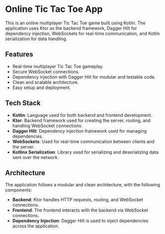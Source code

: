 # Online Tic Tac Toe App

This is an online multiplayer Tic Tac Toe game built using Kotlin. The application uses Ktor as the backend framework, Dagger Hilt for dependency injection, WebSockets for real-time communication, and Kotlin serialization for data handling.


## Features

- Real-time multiplayer Tic Tac Toe gameplay.
- Secure WebSocket connections.
- Dependency injection with Dagger Hilt for modular and testable code.
- Clean and scalable architecture.
- Easy setup and deployment.

## Tech Stack

- **Kotlin**: Language used for both backend and frontend development.
- **Ktor**: Backend framework used for creating the server, routing, and handling WebSocket connections.
- **Dagger Hilt**: Dependency injection framework used for managing dependencies.
- **WebSockets**: Used for real-time communication between clients and the server.
- **Kotlinx Serialization**: Library used for serializing and deserializing data sent over the network.

## Architecture

The application follows a modular and clean architecture, with the following components:

- **Backend**: Ktor handles HTTP requests, routing, and WebSocket connections.
- **Frontend**: The frontend interacts with the backend via WebSocket connections.
- **Dependency Injection**: Dagger Hilt is used to inject dependencies across the application.



